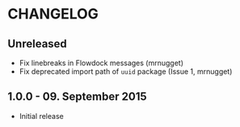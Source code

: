 # CHANGELOG

## Unreleased

* Fix linebreaks in Flowdock messages (mrnugget)
* Fix deprecated import path of `uuid` package (Issue 1, mrnugget)

## 1.0.0 - 09. September 2015

* Initial release
